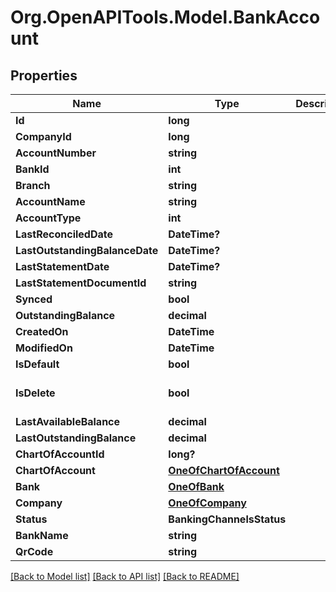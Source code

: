 # Org.OpenAPITools.Model.BankAccount

## Properties

Name | Type | Description | Notes
------------ | ------------- | ------------- | -------------
**Id** | **long** |  | [optional] 
**CompanyId** | **long** |  | 
**AccountNumber** | **string** |  | [optional] 
**BankId** | **int** |  | [optional] 
**Branch** | **string** |  | [optional] 
**AccountName** | **string** |  | [optional] 
**AccountType** | **int** |  | [optional] 
**LastReconciledDate** | **DateTime?** |  | [optional] 
**LastOutstandingBalanceDate** | **DateTime?** |  | [optional] 
**LastStatementDate** | **DateTime?** |  | [optional] 
**LastStatementDocumentId** | **string** |  | [optional] 
**Synced** | **bool** |  | [optional] 
**OutstandingBalance** | **decimal** |  | [optional] 
**CreatedOn** | **DateTime** |  | [optional] 
**ModifiedOn** | **DateTime** |  | [optional] 
**IsDefault** | **bool** |  | [optional] 
**IsDelete** | **bool** |  | [optional] [default to false]
**LastAvailableBalance** | **decimal** |  | [optional] 
**LastOutstandingBalance** | **decimal** |  | [optional] 
**ChartOfAccountId** | **long?** |  | [optional] 
**ChartOfAccount** | [**OneOfChartOfAccount**](OneOfChartOfAccount.md) |  | [optional] 
**Bank** | [**OneOfBank**](OneOfBank.md) |  | [optional] 
**Company** | [**OneOfCompany**](OneOfCompany.md) |  | [optional] 
**Status** | **BankingChannelsStatus** |  | [optional] 
**BankName** | **string** |  | [optional] 
**QrCode** | **string** |  | [optional] 

[[Back to Model list]](../README.md#documentation-for-models) [[Back to API list]](../README.md#documentation-for-api-endpoints) [[Back to README]](../README.md)

